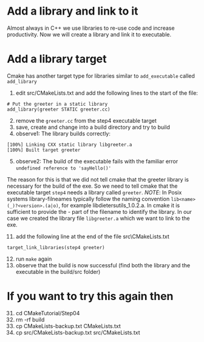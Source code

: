 # Add a library and link to it
Almost always in C++ we use libraries to re-use code and increase productivity.
Now we will create a library and link it to executable.

# Add a library target
Cmake has another target type for libraries similar to `add_executable` called
`add_library`

01) edit src/CMakeLists.txt and add the following lines to the start of the file:
```
# Put the greeter in a static library
add_library(greeter STATIC greeter.cc)
```
02) remove the `greeter.cc` from the step4 executable target
03) save, create and change into a build directory and try to build
04) observe1: The library builds correctly:
```
[100%] Linking CXX static library libgreeter.a
[100%] Built target greeter
```
05) observe2: The build of the executable fails with the familiar error `undefined reference to 'sayHello()'`


The reason for this is that we did not tell cmake that the greeter library is necessary for the build of the exe.
So we need to tell cmake that the executable target `step4` needs a library called `greeter`.
_NOTE_: In Posix systems library-filneames typically follow the naming convention `lib<name>(_)?<version>.(a|o)`,
        for example libdietersutils_1.0.2.a.
        In cmake it is sufficient to provide the <name> - part of the filename to identify the library.
        In our case we created the library file `libgreeter.a` which we want to link to the exe.

11) add the following line at the end of the file src\CMakeLists.txt
```
target_link_libraries(step4 greeter)
```
12) run `make` again
13) observe that the build is now successful (find both the library and the executable in the build/src folder)

# If you want to try this again then
31) cd CMakeTutorial/Step04
32) rm -rf build
33) cp CMakeLists-backup.txt CMakeLists.txt
34) cp src/CMakeLists-backup.txt src/CMakeLists.txt
